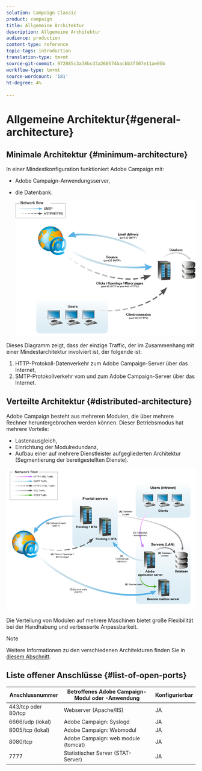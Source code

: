 ```yaml
---
solution: Campaign Classic
product: campaign
title: Allgemeine Architektur
description: Allgemeine Architektur
audience: production
content-type: reference
topic-tags: introduction
translation-type: tm+mt
source-git-commit: 972885c3a38bcd3a260574bacbb3f507e11ae05b
workflow-type: tm+mt
source-wordcount: '181'
ht-degree: 4%

---
```



# Allgemeine Architektur{#general-architecture}

## Minimale Architektur {#minimum-architecture}

In einer Mindestkonfiguration funktioniert Adobe Campaign mit:

* Adobe Campaign-Anwendungsserver,
* die Datenbank.

   ![](assets/formation_exploitation.png)

Dieses Diagramm zeigt, dass der einzige Traffic, der im Zusammenhang mit einer Mindestarchitektur involviert ist, der folgende ist:

1. HTTP-Protokoll-Datenverkehr zum Adobe Campaign-Server über das Internet,
1. SMTP-Protokollverkehr vom und zum Adobe Campaign-Server über das Internet.

## Verteilte Architektur {#distributed-architecture}

Adobe Campaign besteht aus mehreren Modulen, die über mehrere Rechner heruntergebrochen werden können. Dieser Betriebsmodus hat mehrere Vorteile:

* Lastenausgleich,
* Einrichtung der Modulredundanz,
* Aufbau einer auf mehrere Dienstleister aufgegliederten Architektur (Segmentierung der bereitgestellten Dienste).

![](assets/architecturerepartie.png)

Die Verteilung von Modulen auf mehrere Maschinen bietet große Flexibilität bei der Handhabung und verbesserte Anpassbarkeit.

>[!NOTE]
>
>Weitere Informationen zu den verschiedenen Architekturen finden Sie in [diesem Abschnitt](../../installation/using/general-architecture.md).

## Liste offener Anschlüsse {#list-of-open-ports}

| Anschlussnummer | Betroffenes Adobe Campaign-Modul oder -Anwendung | Konfigurierbar |
|---|---|---|
| 443/tcp oder 80/tcp | Webserver (Apache/IIS) | JA |
| 6666/udp (lokal) | Adobe Campaign: Syslogd | JA |
| 8005/tcp (lokal) | Adobe Campaign: Webmodul | JA |
| 8080/tcp | Adobe Campaign: web module (tomcat) | JA |
| 7777 | Statistischer Server (STAT-Server) | JA |


